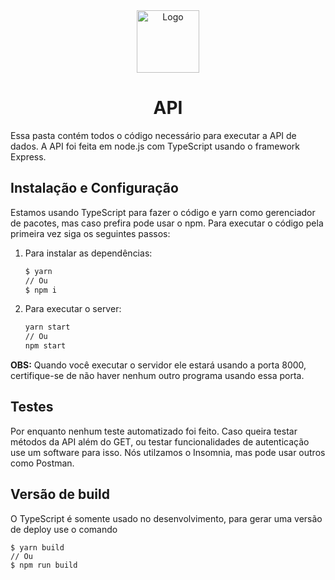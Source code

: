 <div align="center">
 <img src="" width="100" alt="Logo"/>
 
 <h1>API</h1>
</div>

Essa pasta contém todos o código necessário para executar a API de dados. A API foi feita em node.js com TypeScript usando o framework Express.

## Instalação e Configuração
Estamos usando TypeScript para fazer o código e yarn como gerenciador de pacotes, mas caso prefira pode usar o npm. Para executar o código pela primeira vez siga os seguintes passos:

1. Para instalar as dependências:
    
    ``` sh
    $ yarn
    // Ou
    $ npm i
    ```
2. Para executar o server:
    
    ``` sh
    yarn start
    // Ou
    npm start 
    ```
**OBS:** Quando você executar o servidor ele estará usando a porta 8000, certifique-se de não haver nenhum outro programa usando essa porta.

## Testes
Por enquanto nenhum teste automatizado foi feito. Caso queira testar métodos da API além do GET, ou testar funcionalidades de autenticação use um software para isso. Nós utilzamos o Insomnia, mas pode usar outros como Postman.

## Versão de build
O TypeScript é somente usado no desenvolvimento, para gerar uma versão de deploy use o comando 
```
$ yarn build
// Ou 
$ npm run build
```